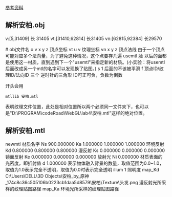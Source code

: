 [参考资料](https://www.cnblogs.com/zhiminzeng/p/16550905.html)

## 解析安柏.obj
v:[5,31409] 长 31405
vt:[31410,62814] 长31405
vn:[62815,92384] 长29570

\# obj文件名
o 
v x y z 顶点坐标
vt u v 纹理坐标
vn x y z 顶点法线 由于一个顶点可能对应多个法向量，为了避免这种情况，这个点要存几遍
usemtl 脸 以后的面都是使用这一材质，直到遇到下一个"usemtl"来指定新的材质。(小实验：将usemtl后面改成另一个mtl的名字可以发现换了贴图。)
s 1 后面的不该被平滑
f 顶点ID/纹理ID/法向ID 三个 逆时针的三角形 ID可正可负，负数为倒数

开头会用
```
mtllib 安柏.mtl
```
表明纹理文件位置，此处是相对位置所以两个必须同一文件夹下，也可以是"D:\\PROGRAM\\codeRoad\\WebGL\\lab4\\安柏.mtl"这样的绝对位置。

## 解析安柏.mtl
newmtl 材质名字
Ns 900.000000
Ka 1.000000 1.000000 1.000000 环境反射
Kd 0.800000 0.800000 0.800000 漫反射
Ks 0.000000 0.000000 0.000000 镜面反射
Ke 0.000000 0.000000 0.000000 放射光
Ni 0.000000 材质表面的光密度，即折射值
d 1.000000 表示物体融入背景的数量，取值范围为0.0~1.0，取值为1.0表示完全不透明，取值为0.0时表示完全透明
illum 1 照明度
map_Kd C:\\Users\\DELL\\3D Objects\\安柏_by_原神_174c8c36c505106b0223cb1daa5d8579\\安柏\\Texture\\头发.png 漫反射光所采样的纹理贴图路径
map_Ka 环境光所采样的纹理贴图路径
